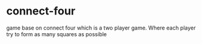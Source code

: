 # connect-four
game base on connect four which is a two player game. Where each player try to form as many squares as possible
